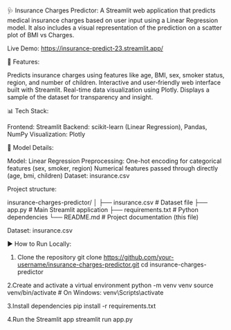 🩺 Insurance Charges Predictor:
A Streamlit web application that predicts medical insurance charges based on user input using a Linear Regression model. It also includes a visual representation of the prediction on a scatter plot of BMI vs Charges.

 Live Demo: https://insurance-predict-23.streamlit.app/

 📌 Features:
 
Predicts insurance charges using features like age, BMI, sex, smoker status, region, and number of children.
Interactive and user-friendly web interface built with Streamlit.
Real-time data visualization using Plotly.
Displays a sample of the dataset for transparency and insight.

📊 Tech Stack:

Frontend: Streamlit
Backend: scikit-learn (Linear Regression), Pandas, NumPy
Visualization: Plotly

🧠 Model Details:

Model: Linear Regression
Preprocessing:
One-hot encoding for categorical features (sex, smoker, region)
Numerical features passed through directly (age, bmi, children)
Dataset: insurance.csv

Project structure:

insurance-charges-predictor/
│
├── insurance.csv               # Dataset file
├── app.py                      # Main Streamlit application
├── requirements.txt            # Python dependencies
└── README.md                   # Project documentation (this file)

Dataset: insurance.csv

▶️ How to Run Locally:

1. Clone the repository
git clone https://github.com/your-username/insurance-charges-predictor.git
cd insurance-charges-predictor

2.Create and activate a virtual environment
python -m venv venv
source venv/bin/activate       # On Windows: venv\Scripts\activate

3.Install dependencies
pip install -r requirements.txt

4.Run the Streamlit app
streamlit run app.py

